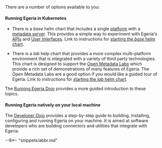 <!-- SPDX-License-Identifier: CC-BY-4.0 -->
<!-- Copyright Contributors to the ODPi Egeria project. -->


There are a number of options available to you:

#### Running Egeria in Kubernetes

* There is a *base* helm chart that includes a single [platform](/concepts/omag-server-platform) with a [metadata server](/concepts/metadata-access-store).  This provides a simple way to experiment with Egeria's [APIs](/services) and [User Interfaces](/user-interfaces).  Link to instructions for [starting the *base* helm chart](/guides/operations/kubernetes/charts/base).

* There is a *lab* help chart that provides a more complex multi-platform environment that is integrated with a variety of third party technologies.  This chart is designed to support the [Open Metadata Labs](/education/open-metadata-labs/overview) which provide a rich set of demonstrations of many features of Egeria.  The Open Metadata Labs are a good option if you would like a guided tour of Egeria. Link to instructions for [starting the *lab* helm chart](/guides/operations/kubernetes/charts/lab).

The [Running Egeria Dojo](/education/egeria-dojo/running-egeria/running-egeria-intro) provides a more guided introduction to these topics.

#### Running Egeria natively on your local machine

The [Developer Dojo](/education/egeria-dojo/developer/overview) provides a step-by-step guide to building, installing, configuring and running Egeria on your machine.  It is aimed at software developers who are building connectors and utilities that integrate with Egeria.
    
--8<-- "snippets/abbr.md"
